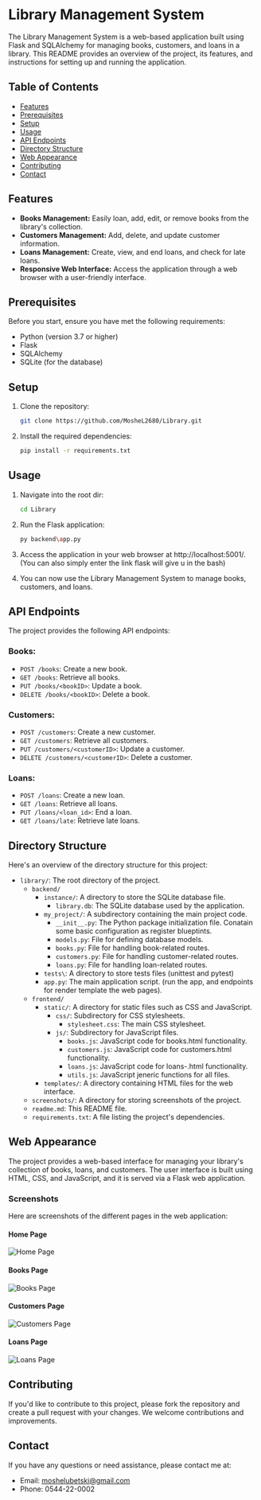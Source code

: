 # Library Management System

The Library Management System is a web-based application built using Flask and SQLAlchemy for managing books, customers, and loans in a library. This README provides an overview of the project, its features, and instructions for setting up and running the application.

## Table of Contents

- [Features](#features)
- [Prerequisites](#prerequisites)
- [Setup](#setup)
- [Usage](#usage)
- [API Endpoints](#api-endpoints)
- [Directory Structure](#directory-structure)
- [Web Appearance](#web-appearance)
- [Contributing](#contributing)
- [Contact](#contact)

## Features

- **Books Management:** Easily loan, add, edit, or remove books from the library's collection.
- **Customers Management:** Add, delete, and update customer information.
- **Loans Management:** Create, view, and end loans, and check for late loans.
- **Responsive Web Interface:** Access the application through a web browser with a user-friendly interface.

## Prerequisites

Before you start, ensure you have met the following requirements:

- Python (version 3.7 or higher)
- Flask
- SQLAlchemy
- SQLite (for the database)

## Setup

1. Clone the repository:

   ```bash
   git clone https://github.com/MosheL2680/Library.git

2. Install the required dependencies:

    ```bash
    pip install -r requirements.txt

## Usage

1. Navigate into the root dir:
    ```bash
    cd Library

2. Run the Flask application:

    ```bash
    py backend\app.py

3. Access the application in your web browser at http://localhost:5001/. (You can also simply enter the link flask will give u in the bash)

4. You can now use the Library Management System to manage books, customers, and loans.

## API Endpoints

The project provides the following API endpoints:

### Books:

- `POST /books`: Create a new book.
- `GET /books`: Retrieve all books.
- `PUT /books/<bookID>`: Update a book.
- `DELETE /books/<bookID>`: Delete a book.

### Customers:

- `POST /customers`: Create a new customer.
- `GET /customers`: Retrieve all customers.
- `PUT /customers/<customerID>`: Update a customer.
- `DELETE /customers/<customerID>`: Delete a customer.

### Loans:

- `POST /loans`: Create a new loan.
- `GET /loans`: Retrieve all loans.
- `PUT /loans/<loan_id>`: End a loan.
- `GET /loans/late`: Retrieve late loans.

## Directory Structure

Here's an overview of the directory structure for this project:

- `library/`: The root directory of the project.
  - `backend/`
    - `instance/`: A directory to store the SQLite database file.
      - `library.db`: The SQLite database used by the application.
    - `my_project/`: A subdirectory containing the main project code.
      - `__init__.py`: The Python package initialization file. Conatain some basic configuration as register blueptints.
      - `models.py`: File for defining database models.
      - `books.py`: File for handling book-related routes.
      - `customers.py`: File for handling customer-related routes.
      - `loans.py`: File for handling loan-related routes.
    - `tests\`: A directory to store tests files (unittest and pytest)
    - `app.py`: The main application script. (run the app, and endpoints for render template the web pages).
  - `frontend/`
      - `static/`: A directory for static files such as CSS and JavaScript.
        - `css/`: Subdirectory for CSS stylesheets.
          - `stylesheet.css`: The main CSS stylesheet.
        - `js/`: Subdirectory for JavaScript files.
          - `books.js`: JavaScript code for books.html functionality.
          - `customers.js`: JavaScript code for customers.html functionality.
          - `loans.js`: JavaScript code for loans-.html functionality.
          - `utils.js`: JavaScript jeneric functions for all files.  
      - `templates/`: A directory containing HTML files for the web interface.
  - `screenshots/`: A directory for storing screenshots of the project.
  - `readme.md`: This README file.
  - `requirements.txt`: A file listing the project's dependencies.
      



## Web Appearance

The project provides a web-based interface for managing your library's collection of books, loans, and customers. The user interface is built using HTML, CSS, and JavaScript, and it is served via a Flask web application.

### Screenshots

Here are screenshots of the different pages in the web application:

#### Home Page
![Home Page](screenshots/home.png)

#### Books Page
![Books Page](screenshots/books.png)

#### Customers Page
![Customers Page](screenshots/customers.png)

#### Loans Page
![Loans Page](screenshots/loans.png)


## Contributing

If you'd like to contribute to this project, please fork the repository and create a pull request with your changes. We welcome contributions and improvements.

## Contact

If you have any questions or need assistance, please contact me at:

- Email: moshelubetski@gmail.com
- Phone: 0544-22-0002






